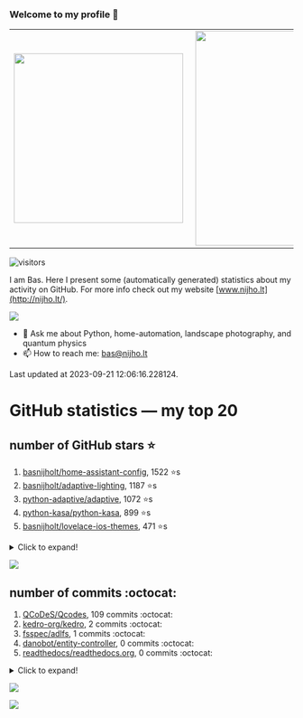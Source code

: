 ### Welcome to my profile 👋

<center>
  <table>
    <tr>
        <td><img width="300px" align="left" src="https://github-readme-stats.vercel.app/api/top-langs/?username=basnijholt&hide=TeX,Jupyter%20Notebook&layout=compact&theme=radical" /></td>
        <td><img align='right' src="https://github-readme-stats.vercel.app/api?username=basnijholt&show_icons=true&theme=radical" width="380"></td>
    </tr>
  </table>
</center>

![visitors](https://visitor-badge.glitch.me/badge?page_id=basnijholt.visitor-badge)

I am Bas. Here I present some (automatically generated) statistics about my activity on GitHub. For more info check out my website [www.nijho.lt](http://nijho.lt/).

![](https://www.nijho.lt/authors/admin/avatar_hu9e60e4b9bc120dfb6a666009f2878da6_182107_250x250_fill_q90_lanczos_center.jpg)

- 💬 Ask me about Python, home-automation, landscape photography, and quantum physics
- 📫 How to reach me: bas@nijho.lt

Last updated at 2023-09-21 12:06:16.228124.

# GitHub statistics — my top 20

## number of GitHub stars ⭐️

1. [basnijholt/home-assistant-config](https://github.com/basnijholt/home-assistant-config/), 1522 ⭐️s
2. [basnijholt/adaptive-lighting](https://github.com/basnijholt/adaptive-lighting/), 1187 ⭐️s
3. [python-adaptive/adaptive](https://github.com/python-adaptive/adaptive/), 1072 ⭐️s
4. [python-kasa/python-kasa](https://github.com/python-kasa/python-kasa/), 899 ⭐️s
5. [basnijholt/lovelace-ios-themes](https://github.com/basnijholt/lovelace-ios-themes/), 471 ⭐️s
<details><summary>Click to expand!</summary>

6. [basnijholt/lovelace-ios-dark-mode-theme](https://github.com/basnijholt/lovelace-ios-dark-mode-theme/), 424 ⭐️s
7. [basnijholt/miflora](https://github.com/basnijholt/miflora/), 359 ⭐️s
8. [basnijholt/rsync-time-machine.py](https://github.com/basnijholt/rsync-time-machine.py/), 343 ⭐️s
9. [topocm/topocm_content](https://github.com/topocm/topocm_content/), 248 ⭐️s
10. [basnijholt/home-assistant-streamdeck-yaml](https://github.com/basnijholt/home-assistant-streamdeck-yaml/), 139 ⭐️s
11. [basnijholt/home-assistant-macbook-touch-bar](https://github.com/basnijholt/home-assistant-macbook-touch-bar/), 92 ⭐️s
12. [basnijholt/markdown-code-runner](https://github.com/basnijholt/markdown-code-runner/), 76 ⭐️s
13. [kwant-project/kwant](https://github.com/kwant-project/kwant/), 75 ⭐️s
14. [basnijholt/home-assistant-streamdeck-yaml-addon](https://github.com/basnijholt/home-assistant-streamdeck-yaml-addon/), 46 ⭐️s
15. [basnijholt/aiokef](https://github.com/basnijholt/aiokef/), 32 ⭐️s
16. [basnijholt/thesis-cover](https://github.com/basnijholt/thesis-cover/), 26 ⭐️s
17. [basnijholt/adaptive-scheduler](https://github.com/basnijholt/adaptive-scheduler/), 21 ⭐️s
18. [basnijholt/instacron](https://github.com/basnijholt/instacron/), 20 ⭐️s
19. [basnijholt/addon-otmonitor](https://github.com/basnijholt/addon-otmonitor/), 15 ⭐️s
20. [kwant-project/kwant-tutorial-2016](https://github.com/kwant-project/kwant-tutorial-2016/), 14 ⭐️s

</details>

![](https://github.com/basnijholt/basnijholt/raw/main/stars_over_time.png)

## number of commits :octocat:

1. [QCoDeS/Qcodes](https://github.com/QCoDeS/Qcodes/), 109 commits :octocat:
2. [kedro-org/kedro](https://github.com/kedro-org/kedro/), 2 commits :octocat:
3. [fsspec/adlfs](https://github.com/fsspec/adlfs/), 1 commits :octocat:
4. [danobot/entity-controller](https://github.com/danobot/entity-controller/), 0 commits :octocat:
5. [readthedocs/readthedocs.org](https://github.com/readthedocs/readthedocs.org/), 0 commits :octocat:
<details><summary>Click to expand!</summary>

6. [hassio-addons/workflows](https://github.com/hassio-addons/workflows/), 0 commits :octocat:
7. [scipy/scipy](https://github.com/scipy/scipy/), 0 commits :octocat:
8. [andrewbrereton/privateinternetaccess-on-openwrt](https://github.com/andrewbrereton/privateinternetaccess-on-openwrt/), 0 commits :octocat:
9. [basnijholt/conda-recipes](https://github.com/basnijholt/conda-recipes/), 0 commits :octocat:
10. [kwant-project/kwant](https://github.com/kwant-project/kwant/), 0 commits :octocat:
11. [basnijholt/qcodes-repr](https://github.com/basnijholt/qcodes-repr/), 0 commits :octocat:
12. [mmistakes/minimal-mistakes](https://github.com/mmistakes/minimal-mistakes/), 0 commits :octocat:
13. [ohld/igbot](https://github.com/ohld/igbot/), 0 commits :octocat:
14. [executablebooks/MyST-NB](https://github.com/executablebooks/MyST-NB/), 0 commits :octocat:
15. [vallops99/Conda-autoactivate-env](https://github.com/vallops99/Conda-autoactivate-env/), 0 commits :octocat:
16. [JesseSlim/polymetric](https://github.com/JesseSlim/polymetric/), 0 commits :octocat:
17. [basnijholt/media_player.kef](https://github.com/basnijholt/media_player.kef/), 0 commits :octocat:
18. [asottile/pyupgrade](https://github.com/asottile/pyupgrade/), 0 commits :octocat:
19. [ipython/ipyparallel](https://github.com/ipython/ipyparallel/), 0 commits :octocat:
20. [basnijholt/psychedelic-data-science](https://github.com/basnijholt/psychedelic-data-science/), 0 commits :octocat:

</details>

![](https://github.com/basnijholt/basnijholt/raw/main/commits_per_hour.png)

![](https://github.com/basnijholt/basnijholt/raw/main/commits_per_weekday.png)

